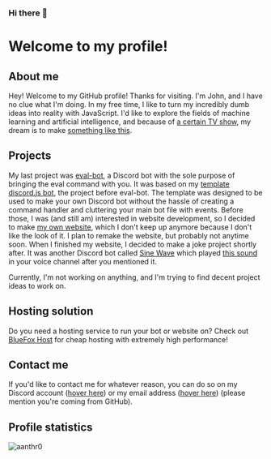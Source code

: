 ### Hi there 👋

# Welcome to my profile!

## About me
Hey! Welcome to my GitHub profile! Thanks for visiting.
I'm John, and I have no clue what I'm doing.
In my free time, I like to turn my incredibly dumb ideas into reality with JavaScript.
I'd like to explore the fields of machine learning and artificial intelligence, and because of [a certain TV show](https://www.imdb.com/title/tt1839578/), my dream is to make [something like this](https://personofinterest.fandom.com/wiki/The_Machine).

## Projects
My last project was [eval-bot](https://github.com/aanthr0/eval-bot), a Discord bot with the sole purpose of bringing the eval command with you. It was based on my [template discord.js bot](https://github.com/aanthr0/djs-template), the project before eval-bot.
The template was designed to be used to make your own Discord bot without the hassle of creating a command handler and cluttering your main bot file with events.
Before those, I was (and still am) interested in website development, so I decided to make [my own website](https://github.com/aanthr0/personal-website), which I don't keep up anymore because I don't like the look of it. I plan to remake the website, but probably not anytime soon.
When I finished my website, I decided to make a joke project shortly after. It was another Discord bot called [Sine Wave](https://github.com/aanthr0/sine-wave) which played [this sound](https://www.youtube.com/watch?v=x0-c4l_tcTQ) in your voice channel after you mentioned it.

Currently, I'm not working on anything, and I'm trying to find decent project ideas to work on.

## Hosting solution
Do you need a hosting service to run your bot or website on?
Check out [BlueFox Host](https://bluefoxhost.com/) for cheap hosting with extremely high performance!

## Contact me
If you'd like to contact me for whatever reason, you can do so on my Discord account ([hover here](https://discord.com/ "aanthr0#7001")) or my email address ([hover here](https://mail.google.com/ "anthromadayt@gmail.com")) (please mention you're coming from GitHub).

## Profile statistics
![aanthr0](https://github-readme-stats.vercel.app/api?username=aanthr0&hide=prs&count_private=true&show_icons=true&title_color=c9d1d9&text_color=c9d1d9&icon_color=6e7681&bg_color=0d1117&locale=en)

